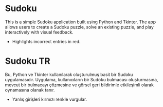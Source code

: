 # Sudoku

This is a simple Sudoku application built using Python and Tkinter. The app allows users to create a Sudoku puzzle, solve an existing puzzle, and play interactively with visual feedback.

- Highlights incorrect entries in red.


# Sudoku TR

Bu, Python ve Tkinter kullanılarak oluşturulmuş basit bir Sudoku uygulamasıdır. Uygulama, kullanıcıların bir Sudoku bulmacası oluşturmasına, mevcut bir bulmacayı çözmesine ve görsel geri bildirimle etkileşimli olarak oynamasına olanak tanır.


- Yanlış girişleri kırmızı renkle vurgular.

